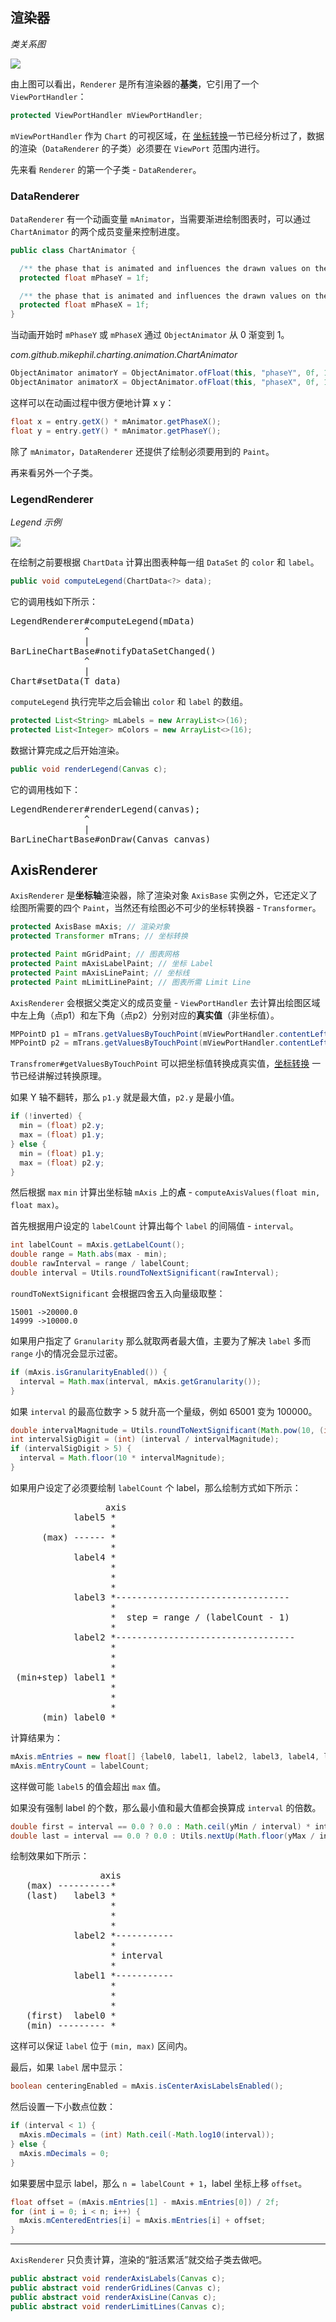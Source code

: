 渲染器
---

*类关系图*

![](images/renderer.png)

由上图可以看出，`Renderer` 是所有渲染器的**基类**，它引用了一个 `ViewPortHandler`：

```java
protected ViewPortHandler mViewPortHandler;
```

`mViewPortHandler` 作为 `Chart` 的可视区域，在 [坐标转换](coordinate-transformations.md)一节已经分析过了，数据的渲染（`DataRenderer` 的子类）必须要在 `ViewPort` 范围内进行。

先来看 `Renderer` 的第一个子类 - `DataRenderer`。

### DataRenderer

`DataRenderer` 有一个动画变量 `mAnimator`，当需要渐进绘制图表时，可以通过 `ChartAnimator` 的两个成员变量来控制进度。

```java
public class ChartAnimator {

  /** the phase that is animated and influences the drawn values on the y-axis */
  protected float mPhaseY = 1f;

  /** the phase that is animated and influences the drawn values on the x-axis */
  protected float mPhaseX = 1f;
}
```

当动画开始时 `mPhaseY` 或 `mPhaseX` 通过 `ObjectAnimator` 从 0 渐变到 1。

*com.github.mikephil.charting.animation.ChartAnimator*
```java
ObjectAnimator animatorY = ObjectAnimator.ofFloat(this, "phaseY", 0f, 1f);
ObjectAnimator animatorX = ObjectAnimator.ofFloat(this, "phaseX", 0f, 1f);
```

这样可以在动画过程中很方便地计算 x y：

```java
float x = entry.getX() * mAnimator.getPhaseX();
float y = entry.getY() * mAnimator.getPhaseY();
```

除了 `mAnimator`，`DataRenderer` 还提供了绘制必须要用到的 `Paint`。

再来看另外一个子类。

### LegendRenderer

*Legend 示例*

![](images/legendsample.png)

在绘制之前要根据 `ChartData` 计算出图表种每一组 `DataSet` 的 `color` 和 `label`。

```java
public void computeLegend(ChartData<?> data);
```

它的调用栈如下所示：

<pre>
LegendRenderer#computeLegend(mData)
              ^
              |
BarLineChartBase#notifyDataSetChanged()
              ^
              |
Chart#setData(T data)
</pre>

`computeLegend` 执行完毕之后会输出 `color` 和 `label` 的数组。

```java
protected List<String> mLabels = new ArrayList<>(16);
protected List<Integer> mColors = new ArrayList<>(16);
```

数据计算完成之后开始渲染。

```java
public void renderLegend(Canvas c);
```

它的调用栈如下：

<pre>
LegendRenderer#renderLegend(canvas);
              ^
              |
BarLineChartBase#onDraw(Canvas canvas)
</pre>

AxisRenderer
---

`AxisRenderer` 是**坐标轴**渲染器，除了渲染对象 `AxisBase` 实例之外，它还定义了绘图所需要的四个 `Paint`，当然还有绘图必不可少的坐标转换器 - `Transformer`。

```java
protected AxisBase mAxis; // 渲染对象
protected Transformer mTrans; // 坐标转换

protected Paint mGridPaint; // 图表网格
protected Paint mAxisLabelPaint; // 坐标 Label
protected Paint mAxisLinePaint; // 坐标线
protected Paint mLimitLinePaint; // 图表所需 Limit Line
```

`AxisRenderer` 会根据父类定义的成员变量 - `ViewPortHandler` 去计算出绘图区域中左上角（点p1）和左下角（点p2）分别对应的**真实值**（非坐标值）。

```java
MPPointD p1 = mTrans.getValuesByTouchPoint(mViewPortHandler.contentLeft(), mViewPortHandler.contentTop());
MPPointD p2 = mTrans.getValuesByTouchPoint(mViewPortHandler.contentLeft(), mViewPortHandler.contentBottom());
```

`Transfromer#getValuesByTouchPoint` 可以把坐标值转换成真实值，[坐标转换](coordinate-transformations.md) 一节已经讲解过转换原理。

如果 Y 轴不翻转，那么 `p1.y` 就是最大值，`p2.y` 是最小值。

```java
if (!inverted) {
  min = (float) p2.y;
  max = (float) p1.y;
} else {
  min = (float) p1.y;
  max = (float) p2.y;
}
```

然后根据 `max` `min` 计算出坐标轴 `mAxis` 上的**点** - `computeAxisValues(float min, float max)`。

首先根据用户设定的 `labelCount` 计算出每个 `label` 的间隔值 - `interval`。

```java
int labelCount = mAxis.getLabelCount();
double range = Math.abs(max - min);
double rawInterval = range / labelCount;
double interval = Utils.roundToNextSignificant(rawInterval);
```

`roundToNextSignificant` 会根据四舍五入向量级取整：

```
15001 ->20000.0 
14999 ->10000.0
```

如果用户指定了 `Granularity` 那么就取两者最大值，主要为了解决 `label` 多而 `range` 小的情况会显示过密。

```java
if (mAxis.isGranularityEnabled()) {
  interval = Math.max(interval, mAxis.getGranularity());
}
```

如果 `interval` 的最高位数字 > 5 就升高一个量级，例如 65001 变为 100000。

```java
double intervalMagnitude = Utils.roundToNextSignificant(Math.pow(10, (int) Math.log10(interval)));
int intervalSigDigit = (int) (interval / intervalMagnitude);
if (intervalSigDigit > 5) {
  interval = Math.floor(10 * intervalMagnitude);
}
```

如果用户设定了必须要绘制 `labelCount` 个 label，那么绘制方式如下所示：

<pre>
                  axis
            label5 *
                   * 
      (max) ------ *
                   *
            label4 * 
                   *
                   *
                   *
            label3 *---------------------------------
                   *
                   *  step = range / (labelCount - 1)
                   *
            label2 *----------------------------------
                   *
                   *
                   *
 (min+step) label1 *
                   *
                   *
                   *
      (min) label0 *
</pre>

计算结果为：

```java
mAxis.mEntries = new float[] {label0, label1, label2, label3, label4, label5};
mAxis.mEntryCount = labelCount;
```

这样做可能 `label5` 的值会超出 `max` 值。

如果没有强制 label 的个数，那么最小值和最大值都会换算成 `interval` 的倍数。

```java
double first = interval == 0.0 ? 0.0 : Math.ceil(yMin / interval) * interval;
double last = interval == 0.0 ? 0.0 : Utils.nextUp(Math.floor(yMax / interval) * interval);
```

绘制效果如下所示：

<pre>
                 axis
   (max) ----------*
   (last)   label3 *
                   *
                   *
                   *
            label2 *-----------
                   *
                   * interval
                   *
            label1 *-----------
                   *
                   *
                   *
   (first)  label0 *
   (min) --------- *
</pre>

这样可以保证 `label` 位于 `(min, max)` 区间内。

最后，如果 `label` 居中显示：

```java
boolean centeringEnabled = mAxis.isCenterAxisLabelsEnabled();
```

然后设置一下小数点位数：

```java
if (interval < 1) {
  mAxis.mDecimals = (int) Math.ceil(-Math.log10(interval));
} else {
  mAxis.mDecimals = 0;
}
```

如果要居中显示 label，那么 `n = labelCount + 1`，label 坐标上移 `offset`。

```java
float offset = (mAxis.mEntries[1] - mAxis.mEntries[0]) / 2f;
for (int i = 0; i < n; i++) {
  mAxis.mCenteredEntries[i] = mAxis.mEntries[i] + offset;
}
```

---

`AxisRenderer` 只负责计算，渲染的“脏活累活”就交给子类去做吧。

```java
public abstract void renderAxisLabels(Canvas c);
public abstract void renderGridLines(Canvas c);
public abstract void renderAxisLine(Canvas c);
public abstract void renderLimitLines(Canvas c);
```

